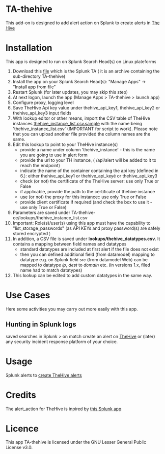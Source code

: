 # TA-thehive
This add-on is designed to add alert action on Splunk to create alerts in [The Hive](https://thehive-project.org/)

# Installation
This app is designed to run on Splunk Search Head(s) on Linux plateforms
1. Download this [file](TA-thehive.tar.gz) which is the Splunk TA ( it is an archive containing the sub-directory TA-thehive)
2. Install the app on your Splunk Search Head(s): "Manage Apps" -> "Install app from file"
3. Restart Splunk (for later updates, you may skip this step)
4. At next logon, launch the app (Manage Apps > TA-thehive > launch app)
5. Configure proxy, logging level
6. Save TheHive Api key value under thehive_api_key1, thehive_api_key2 or thehive_api_key3 input fields
7. With lookup editor or other means, import the CSV table of TheHive instances [thehive_instance_list.csv.sample](thehive_instance_list.csv.sample) with the name being 'thehive_instance_list.csv' (IMPORTANT for script to work). Please note that you can upload another file provided the column names are the same.
8. Edit this lookup to point to your TheHive instance(s)
    - provide a name under column 'thehive_instance' - this is the name you are going to use in alert form
    - provide the url to your TH instance, ( /api/alert will be added to it to reach the endpoint)
    - indicate the name of the container containing the api key (defined in 6.): either thehive_api_key1 or thehive_api_keyé or thehive_api_key3
    - check (or not) the certificate of the TheHive server: use only True or False
    - if applicable, provide the path to the certificate of thehive instance
    - use (or not) the proxy for this instance:: use only True or False
    - provide client certificate if required (and check the box to use it - use only True or False)
6. Parameters are saved under TA-thehive-ce/lookups/thehive_instance_list.csv
7. Important: Role(s)/user(s) using this app must have the capability to "list_storage_passwords" (as API KEYs and proxy password(s) are safely stored encrypted )
8. In addition, a CSV file is saved under **lookups/thehive_datatypes.csv**. It contains a mapping between field names and datatypes
	- standard datatypes are included at first alert if the file does not exist
	- then you can defined additional field (from datamodel) mapping to datatype e.g. on Splunk field _src_ (from datamodel Web) can be mapped to datatype _ip_, _dest_ to _domain_ etc. (in versions 1.x, filed name had to match datatypes)
9. This lookup can be edited to add custom datatypes in the same way.

# Use Cases

Here some activities you may carry out more easily with this app.
## Hunting in Splunk logs
saved searches in Splunk > on match create an alert on [TheHive](https://thehive-project.org/) or (later) any security incident response platform of your choice.

# Usage
Splunk alerts to [create TheHive alerts](docs/thehivealerts.md)

# Credits
The alert_action for TheHive is inpired by [this Splunk app](https://splunkbase.splunk.com/app/3642/)

# Licence
This app TA-thehive is licensed under the GNU Lesser General Public License v3.0.
